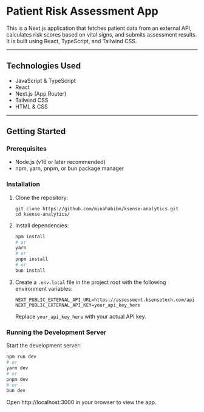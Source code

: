 # Patient Risk Assessment App

This is a Next.js application that fetches patient data from an external API, calculates risk scores based on vital signs, and submits assessment results. It is built using React, TypeScript, and Tailwind CSS.

---

## Technologies Used

- JavaScript & TypeScript
- React
- Next.js (App Router)
- Tailwind CSS
- HTML & CSS

---

## Getting Started

### Prerequisites

- Node.js (v16 or later recommended)
- npm, yarn, pnpm, or bun package manager

### Installation

1.  Clone the repository:

    

    ```
    git clone https://github.com/minahabibm/ksense-analytics.git
    cd ksense-analytics/
    ```

2.  Install dependencies:

    ```bash
    npm install
    # or
    yarn
    # or
    pnpm install
    # or
    bun install
    ```

3.  Create a `.env.local` file in the project root with the following environment variables:

    ```env
    NEXT_PUBLIC_EXTERNAL_API_URL=https://assessment.ksensetech.com/api
    NEXT_PUBLIC_EXTERNAL_API_KEY=your_api_key_here
    ```

    Replace `your_api_key_here` with your actual API key.

### Running the Development Server

Start the development server:

```bash
npm run dev
# or
yarn dev
# or
pnpm dev
# or
bun dev
```

Open http://localhost:3000 in your browser to view the app.
